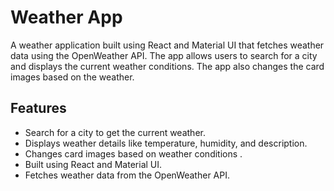 # Weather App

A weather application built using React and Material UI that fetches weather data using the OpenWeather API. The app allows users to search for a city and displays the current weather conditions. The app also changes the card images based on the weather.

## Features
- Search for a city to get the current weather.
- Displays weather details like temperature, humidity, and description.
- Changes card images based on weather conditions .
- Built using React and Material UI.
- Fetches weather data from the OpenWeather API.
